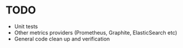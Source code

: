 # TODO #
- Unit tests
- Other metrics providers (Prometheus, Graphite, ElasticSearch etc)
- General code clean up and verification
